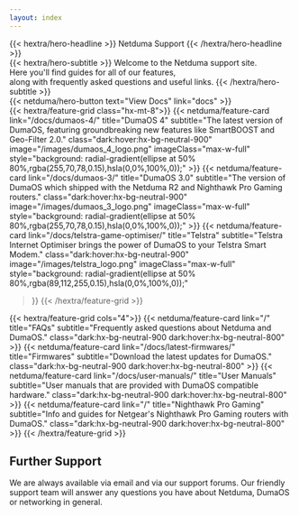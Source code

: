 ```yaml
---
layout: index
---
```


<div class="hx-mt-6 hx-mb-6">
{{< hextra/hero-headline >}}
  Netduma Support
{{< /hextra/hero-headline >}}
</div>

<div class="hx-mb-8">
{{< hextra/hero-subtitle >}}
  Welcome to the Netduma support site.&nbsp;<br class="sm:hx-block hx-hidden" />Here you'll find guides for all of our features,&nbsp;<br class="sm:hx-block hx-hidden" /> along with frequently asked questions and useful links.
{{< /hextra/hero-subtitle >}}
</div>

<div class="hx-mb-12">
{{< netduma/hero-button text="View Docs" link="docs" >}}
</div>

<div class="hx-mt-6">
{{< hextra/feature-grid class="hx-mt-8">}}
  {{< netduma/feature-card
    link="/docs/dumaos-4/"
    title="DumaOS 4"
    subtitle="The latest version of DumaOS, featuring groundbreaking new features like SmartBOOST and Geo-Filter 2.0."
    class="dark:hover:hx-bg-neutral-900"
    image="/images/dumaos_4_logo.png"
    imageClass="max-w-full"
    style="background: radial-gradient(ellipse at 50% 80%,rgba(255,70,78,0.15),hsla(0,0%,100%,0));"
  >}}
  {{< netduma/feature-card
    link="/docs/dumaos-3/"
    title="DumaOS 3.0"
    subtitle="The version of DumaOS which shipped with the Netduma R2 and Nighthawk Pro Gaming routers."
    class="dark:hover:hx-bg-neutral-900"
    image="/images/dumaos_3_logo.png"
    imageClass="max-w-full"
    style="background: radial-gradient(ellipse at 50% 80%,rgba(255,70,78,0.15),hsla(0,0%,100%,0));"
  >}}
  {{< netduma/feature-card
    link="/docs/telstra-game-optimiser/"
    title="Telstra"
    subtitle="Telstra Internet Optimiser brings the power of DumaOS to your Telstra Smart Modem."
    class="dark:hover:hx-bg-neutral-900"
    image="/images/telstra_logo.png"
    imageClass="max-w-full"
    style="background: radial-gradient(ellipse at 50% 80%,rgba(89,112,255,0.15),hsla(0,0%,100%,0));"
    
  >}}
{{< /hextra/feature-grid >}}
</div>

<div class="hx-mt-4">
{{< hextra/feature-grid cols="4">}}
  {{< netduma/feature-card
    link="/"
    title="FAQs"
    subtitle="Frequently asked questions about Netduma and DumaOS."
    class="dark:hx-bg-neutral-900 dark:hover:hx-bg-neutral-800"
  >}}
  {{< netduma/feature-card
    link="/docs/latest-firmwares/"
    title="Firmwares"
    subtitle="Download the latest updates for DumaOS."
    class="dark:hx-bg-neutral-900 dark:hover:hx-bg-neutral-800"
  >}}
  {{< netduma/feature-card
    link="/docs/user-manuals/"
    title="User Manuals"
    subtitle="User manuals that are provided with DumaOS compatible hardware."
    class="dark:hx-bg-neutral-900 dark:hover:hx-bg-neutral-800"
  >}}
  {{< netduma/feature-card
    link="/"
    title="Nighthawk Pro Gaming"
    subtitle="Info and guides for Netgear's Nighthawk Pro Gaming routers with DumaOS."
    class="dark:hx-bg-neutral-900 dark:hover:hx-bg-neutral-800"
  >}}
{{< /hextra/feature-grid >}}
</div>

## Further Support
We are always available via email and via our support forums. Our friendly support team will answer any questions you have about Netduma, DumaOS or networking in general.